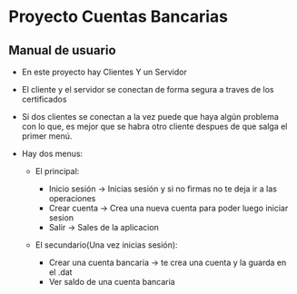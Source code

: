# Proyecto Cuentas Bancarias
## Manual de usuario

- En este proyecto hay Clientes Y un Servidor
- El cliente y el servidor se conectan de forma segura a traves de los certificados 
- Si dos clientes se conectan a la vez puede que haya algún problema con lo que, es mejor que se habra otro 
cliente despues de que salga el primer menú.
-  Hay dos menus:

    -  El principal: 
   
        - Inicio sesión  -> Inicias sesión y si no firmas no te deja ir a las operaciones
        - Crear cuenta -> Crea una nueva cuenta para poder luego iniciar sesion
        - Salir -> Sales de la aplicacion
    -  El secundario(Una vez inicias sesión):
   
        -  Crear una cuenta bancaria -> te crea una cuenta y la guarda en el .dat
        - Ver saldo de una cuenta bancaria